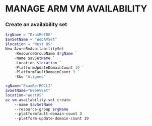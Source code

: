 # MANAGE ARM VM AVAILABILITY



### Create an availability set
```powershell
$rgName = "ExamRefRG"
$avSetName = "WebAVSet"
$location = "West US"
New-AzureRmAvailabilitySet
    -ResourceGroupName $rgName `
    -Name $avSetName `
    -Location $location `
    -PlatformUpdateDomainCount 10 `
    -PlatformFaultDomainCount 3 `
    -Sku "Aligned"
```

```bash
rgName="ExamRefRGCLI"
avSetName="WebAVSet"
location="WestUS"
az vm availability-set create
    --name $avSetName
    --resource-group $rgName
    --platformfault-domain-count 3
    --platform-update-domain-count 10
```
